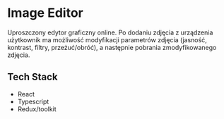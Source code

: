 # Image Editor

Uproszczony edytor graficzny online. Po dodaniu
zdjęcia z urządzenia użytkownik ma możliwość
modyfikacji parametrów zdjęcia (jasność,
kontrast, filtry, przeżuć/obróć), a następnie
pobrania zmodyfikowanego zdjęcia.

## Tech Stack

* React
* Typescript
* Redux/toolkit
